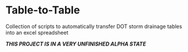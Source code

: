 # Table-to-Table
Collection of scripts to automatically transfer DOT storm drainage tables into an excel spreadsheet

***THIS PROJECT IS IN A VERY UNFINISHED ALPHA STATE***
